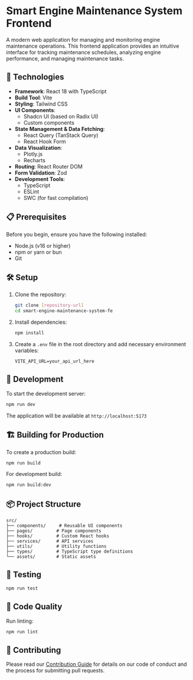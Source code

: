 # Smart Engine Maintenance System Frontend

A modern web application for managing and monitoring engine maintenance operations. This frontend application provides an intuitive interface for tracking maintenance schedules, analyzing engine performance, and managing maintenance tasks.

## 🚀 Technologies

- **Framework**: React 18 with TypeScript
- **Build Tool**: Vite
- **Styling**: Tailwind CSS
- **UI Components**: 
  - Shadcn UI (based on Radix UI)
  - Custom components
- **State Management & Data Fetching**: 
  - React Query (TanStack Query)
  - React Hook Form
- **Data Visualization**:
  - Plotly.js
  - Recharts
- **Routing**: React Router DOM
- **Form Validation**: Zod
- **Development Tools**:
  - TypeScript
  - ESLint
  - SWC (for fast compilation)

## 📋 Prerequisites

Before you begin, ensure you have the following installed:
- Node.js (v16 or higher)
- npm or yarn or bun
- Git

## 🛠️ Setup

1. Clone the repository:
   ```bash
   git clone [repository-url]
   cd smart-engine-maintenance-system-fe
   ```

2. Install dependencies:
   ```bash
   npm install
   ```

3. Create a `.env` file in the root directory and add necessary environment variables:
   ```env
   VITE_API_URL=your_api_url_here
   ```

## 🚀 Development

To start the development server:

```bash
npm run dev
```

The application will be available at `http://localhost:5173`

## 🏗️ Building for Production

To create a production build:

```bash
npm run build
```

For development build:
```bash
npm run build:dev
```

## 📦 Project Structure

```
src/
├── components/     # Reusable UI components
├── pages/         # Page components
├── hooks/         # Custom React hooks
├── services/      # API services
├── utils/         # Utility functions
├── types/         # TypeScript type definitions
└── assets/        # Static assets
```

## 🧪 Testing

```bash
npm run test
```

## 📝 Code Quality

Run linting:
```bash
npm run lint
```

## 🤝 Contributing

Please read our [Contribution Guide](contribution-guide.md) for details on our code of conduct and the process for submitting pull requests.